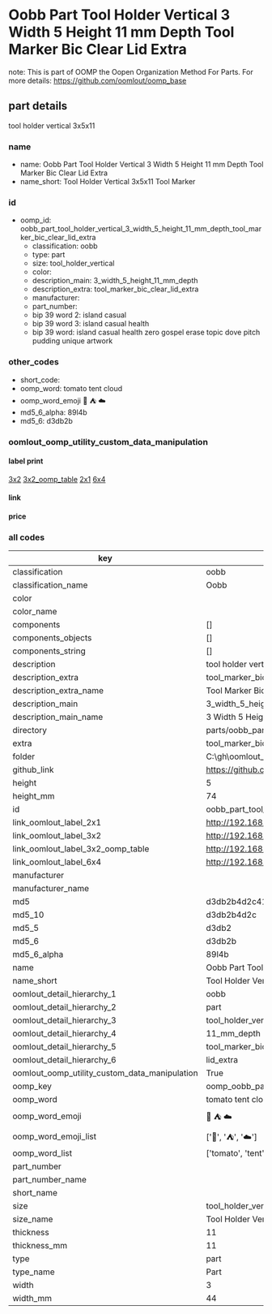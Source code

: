 # Oobb Part Tool Holder Vertical 3 Width 5 Height 11 mm Depth Tool Marker Bic Clear Lid Extra  

note: This is part of OOMP the Oopen Organization Method For Parts. For more details: https://github.com/oomlout/oomp_base

##  part details
  



tool holder vertical 3x5x11



### name
* name: Oobb Part Tool Holder Vertical 3 Width 5 Height 11 mm Depth Tool Marker Bic Clear Lid Extra
* name_short: Tool Holder Vertical 3x5x11 Tool Marker
### id
* oomp_id: oobb_part_tool_holder_vertical_3_width_5_height_11_mm_depth_tool_marker_bic_clear_lid_extra
  * classification: oobb
  * type: part
  * size: tool_holder_vertical
  * color: 
  * description_main: 3_width_5_height_11_mm_depth
  * description_extra: tool_marker_bic_clear_lid_extra
  * manufacturer: 
  * part_number: 
  * bip 39 word 2: island casual
  * bip 39 word 3: island casual health
  * bip 39 word: island casual health zero gospel erase topic dove pitch pudding unique artwork

### other_codes
* short_code: 
* oomp_word: tomato tent cloud
* oomp_word_emoji :tomato: :tent: :cloud:
* md5_6_alpha: 89l4b
* md5_6: d3db2b






### oomlout_oomp_utility_custom_data_manipulation
#### label print
[3x2](http://192.168.1.245:1112/?label=oomp%2089l4b)
[3x2_oomp_table](http://192.168.1.108:1112/?label=oomp%2089l4b)
[2x1](http://192.168.1.242:1112/?label=oomp%2089l4b)
[6x4](http://192.168.1.55:1112/?label=oomp%2089l4b)    

#### link

                              

#### price







### all codes 
| key | value |  
| --- | --- |  
| classification | oobb |  
| classification_name | Oobb |  
| color |  |  
| color_name |  |  
| components | [] |  
| components_objects | [] |  
| components_string | [] |  
| description | tool holder vertical 3x5x11 |  
| description_extra | tool_marker_bic_clear_lid_extra |  
| description_extra_name | Tool Marker Bic Clear Lid Extra |  
| description_main | 3_width_5_height_11_mm_depth |  
| description_main_name | 3 Width 5 Height 11 mm Depth |  
| directory | parts/oobb_part_tool_holder_vertical_3_width_5_height_11_mm_depth_tool_marker_bic_clear_lid_extra |  
| extra | tool_marker_bic_clear_lid |  
| folder | C:\gh\oomlout_oobb_version_4_generated_parts\things\oobb_part_tool_holder_vertical_3_width_5_height_11_mm_depth_tool_marker_bic_clear_lid_extra |  
| github_link | https://github.com/oomlout/oomlout_oomp_part_src/tree/main/parts/oobb_part_tool_holder_vertical_3_width_5_height_11_mm_depth_tool_marker_bic_clear_lid_extra |  
| height | 5 |  
| height_mm | 74 |  
| id | oobb_part_tool_holder_vertical_3_width_5_height_11_mm_depth_tool_marker_bic_clear_lid_extra |  
| link_oomlout_label_2x1 | http://192.168.1.242:1112/?label=oomp%2089l4b |  
| link_oomlout_label_3x2 | http://192.168.1.245:1112/?label=oomp%2089l4b |  
| link_oomlout_label_3x2_oomp_table | http://192.168.1.108:1112/?label=oomp%2089l4b |  
| link_oomlout_label_6x4 | http://192.168.1.55:1112/?label=oomp%2089l4b |  
| manufacturer |  |  
| manufacturer_name |  |  
| md5 | d3db2b4d2c41dca131b26ffad448ebb3 |  
| md5_10 | d3db2b4d2c |  
| md5_5 | d3db2 |  
| md5_6 | d3db2b |  
| md5_6_alpha | 89l4b |  
| name | Oobb Part Tool Holder Vertical 3 Width 5 Height 11 mm Depth Tool Marker Bic Clear Lid Extra |  
| name_short | Tool Holder Vertical 3x5x11 Tool Marker |  
| oomlout_detail_hierarchy_1 | oobb |  
| oomlout_detail_hierarchy_2 | part |  
| oomlout_detail_hierarchy_3 | tool_holder_vertical |  
| oomlout_detail_hierarchy_4 | 11_mm_depth |  
| oomlout_detail_hierarchy_5 | tool_marker_bic_clear |  
| oomlout_detail_hierarchy_6 | lid_extra |  
| oomlout_oomp_utility_custom_data_manipulation | True |  
| oomp_key | oomp_oobb_part_tool_holder_vertical_3_width_5_height_11_mm_depth_tool_marker_bic_clear_lid_extra |  
| oomp_word | tomato tent cloud |  
| oomp_word_emoji | :tomato: :tent: :cloud: |  
| oomp_word_emoji_list | [':tomato:', ':tent:', ':cloud:'] |  
| oomp_word_list | ['tomato', 'tent', 'cloud'] |  
| part_number |  |  
| part_number_name |  |  
| short_name |  |  
| size | tool_holder_vertical |  
| size_name | Tool Holder Vertical |  
| thickness | 11 |  
| thickness_mm | 11 |  
| type | part |  
| type_name | Part |  
| width | 3 |  
| width_mm | 44 |  
